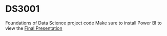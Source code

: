 DS3001
======
Foundations of Data Science project code
Make sure to install Power BI to view the [Final Presentation](Final_Presentation.pbix)
